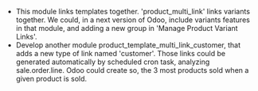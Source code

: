 - This module links templates together. 'product_multi_link' links
  variants together. We could, in a next version of Odoo, include
  variants features in that module, and adding a new group in 'Manage
  Product Variant Links'.
- Develop another module product_template_multi_link_customer, that adds
  a new type of link named 'customer'. Those links could be generated
  automatically by scheduled cron task, analyzing sale.order.line. Odoo
  could create so, the 3 most products sold when a given product is
  sold.
